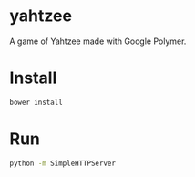 yahtzee
=======

A game of Yahtzee made with Google Polymer.

Install
=======

```bash
bower install
```

Run
===

```bash
python -m SimpleHTTPServer
```

